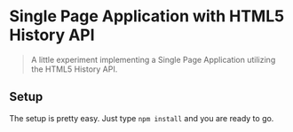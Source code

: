 # Single Page Application with HTML5 History API

> A little experiment implementing a Single Page Application utilizing the HTML5 History API.

## Setup

The setup is pretty easy. Just type <code>npm install</code> and you are ready to go.

